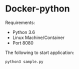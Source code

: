 # Docker-python


Requirements: 
- Python 3.6
- Linux Machine/Container
- Port 8080



The following to start application: 
```
python3 sample.py
```
